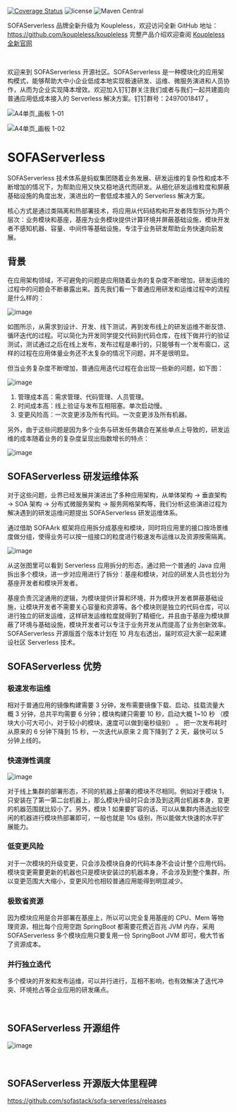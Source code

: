 [![Coverage Status](https://codecov.io/gh/sofastack/sofa-serverless/branch/master/graph/badge.svg)](https://codecov.io/gh/sofastack/sofa-serverless/branch/master/graph/badge.svg)
![license](https://img.shields.io/badge/license-Apache--2.0-green.svg)
![Maven Central](https://img.shields.io/maven-central/v/com.alipay.sofa.serverless/sofa-serverless-runtime)

SOFAServerless 品牌全新升级为 Koupleless，欢迎访问全新 GitHub 地址：https://github.com/koupleless/koupleless
完整产品介绍欢迎查阅 [Koupleless 全新官网](https://koupleless.gitee.io/home/)

<br/>

欢迎来到 SOFAServerless 开源社区。SOFAServerless 是一种模块化的应用架构模式，能够帮助大中小企业低成本地实现极速研发、运维、微服务演进和人员协作，从而为企业实现降本增效。欢迎加入钉钉群关注我们或者与我们一起共建面向普通应用低成本接入的 Serverless 解决方案。钉钉群号：24970018417 。


![A4单页_画板 1-01](https://github.com/sofastack/sofa-serverless/assets/101314559/152a0669-2d90-405c-8d5c-fd8c8d901ca0)

![A4单页_画板 1-02](https://github.com/sofastack/sofa-serverless/assets/101314559/4e28eecd-0e73-4b7c-a1e4-61337b188f47)

# SOFAServerless
SOFAServerless 技术体系是蚂蚁集团随着业务发展、研发运维的复杂性和成本不断增加的情况下，为帮助应用又快又稳地迭代而研发。从细化研发运维粒度和屏蔽基础设施的角度出发，演进出的一套低成本接入的 Serverless 解决方案。

核心方式是通过类隔离和热部署技术，将应用从代码结构和开发者阵型拆分为两个层次：业务模块和基座，基座为业务模块提供计算环境并屏蔽基础设施，模块开发者不感知机器、容量、中间件等基础设施，专注于业务研发帮助业务快速向前发展。

## 背景
在应用架构领域，不可避免的问题是应用随着业务的复杂度不断增加，研发运维的过程中的问题会不断暴露出来。首先我们看一下普通应用研发和运维过程中的流程是什么样的：

![image](https://user-images.githubusercontent.com/101314559/172528801-065a18ee-3ce7-46b9-9b78-3f66f9955c97.png)

如图所示，从需求到设计、开发、线下测试，再到发布线上的研发运维不断反馈、循环迭代的过程。可以简化为开发同学提交代码到代码仓库，在线下做并行的验证测试，测试通过之后在线上发布，发布过程是串行的，只能够有一个发布窗口，这样的过程在应用体量业务还不太复杂的情况下问题，并不是很明显。

但当业务复杂度不断增加，普通应用迭代过程在会出现一些新的问题，如下图：

![image](https://user-images.githubusercontent.com/101314559/172525833-311229f1-c631-4170-a16d-1e6d7550b6bc.png)

1. 管理成本高：需求管理、代码管理、人员管理。
2. 时间成本高：线上验证与发布互相阻塞。单次启动慢。
3. 变更风险高：一次变更涉及所有代码。一次变更涉及所有机器。

另外，由于这些问题是因为多个业务与研发任务耦合在某些单点上导致的，研发运维的成本随着业务的复杂度呈现出指数增长的特点：

![image](https://user-images.githubusercontent.com/101314559/172529176-882bd36b-05a6-4450-aa53-24ef64a7e326.png)

## SOFAServerless 研发运维体系
对于这些问题，业界已经发展并演进出了多种应用架构，从单体架构 -> 垂直架构 -> SOA 架构 -> 分布式微服务架构 -> 服务网格架构等，我们分析这些演进过程为解决遇到的研发运维问题提出 SOFAServerless 研发运维体系。

通过借助 SOFAArk 框架将应用拆分成基座和模块，同时将应用里的接口按场景维度做分组，使得业务可以按一组接口的粒度进行极速发布运维以及资源按需隔离。

![image](https://user-images.githubusercontent.com/101314559/172529808-e09349c2-ff07-4431-8f5b-a1786cd0cfe5.png)

从这张图里可以看到 Serverless 应用拆分的形态，通过把一个普通的 Java 应用拆出多个模块，进一步对应用进行了拆分：基座和模块，对应的研发人员也划分为基座开发者和模块开发者。

基座负责沉淀通用的逻辑，为模块提供计算和环境，并为模块开发者屏蔽基础设施，让模块开发者不需要关心容量和资源等。各个模块则是独立的代码仓库，可以进行独立的研发运维，这样研发运维粒度就得到了精细化，并且由于基座为模块屏蔽了环境与基础设施，模块开发者可以专注于业务开发从而提高了业务创新效率。SOFAServerless 开源版首个版本计划在 10 月左右透出，届时欢迎大家一起来建设社区 Serverless 技术。

## SOFAServerless 优势
### 极速发布运维
相对于普通应用的镜像构建需要 3 分钟，发布需要镜像下载、启动、挂载流量大概 3 分钟，总共平均需要 6 分钟；模块构建只需要 10 秒，启动大概 1~10 秒 （模块大小可大可小，对于较小的模块，速度可以做到毫秒级别） 。
把一次发布耗时从原来的 6 分钟下降到 15 秒，一次迭代从原来 2 周下降到了 2 天，最快可以 5 分钟上线的。

### 快速弹性调度
![image](https://github.com/sofastack/sofa-serverless/assets/13743483/f61807e7-f4b5-4078-b9ba-978461f41701)

对于线上集群的部署形态，不同的机器上部署的模块不尽相同。例如对于模块 1，只安装在了第一第二台机器上，那么模块升级时只会涉及到这两台机器本身，变更的机器范围就比较小了。另外，模块 1 如果要扩容的话，可以从集群内筛选出较空闲的机器进行模块热部署即可，一般也就是 10s 级别，所以能做大快速的水平扩展能力。

### 低变更风险
对于一次模块的升级变更，只会涉及模块自身的代码本身不会设计整个应用代码。模块变更需要更新的机器也只是模块安装过的机器本身，不会涉及到整个集群，所以变更范围大大缩小，变更风险也相较普通应用能得到明显减少。

### 极致省资源
因为模块应用是合并部署在基座上，所以可以完全复用基座的 CPU、Mem 等物理资源，相比每个应用空跑 SpringBoot 都需要花费近百兆 JVM 内存，采用 SOFAServerless 多个模块应用只要复用一份 SpringBoot JVM 即可，极大节省了资源成本。

### 并行独立迭代
多个模块的开发和发布运维，可以并行进行，互相不影响，也有效解决了迭代冲突、环境抢占等企业应用的研发痛点。

<br/>

## SOFAServerless 开源组件

![image](https://github.com/sofastack/sofa-serverless/assets/101314559/995f1e17-f3be-4672-b1b8-c0c041590fb0)

<br/>

## SOFAServerless 开源版大体里程碑

https://github.com/sofastack/sofa-serverless/releases
